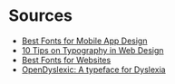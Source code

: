 # Sources

- [Best Fonts for Mobile App Design](https://www.justinmind.com/blog/best-font-mobile-app-design/)
- [10 Tips on Typography in Web Design](https://uxplanet.org/10-tips-on-typography-in-web-design-13a378f4aa0d)
- [Best Fonts for Websites](https://www.websitebuilderexpert.com/designing-websites/pick-best-font-style-for-website/)
- [OpenDyslexic: A typeface for Dyslexia](https://opendyslexic.org/)